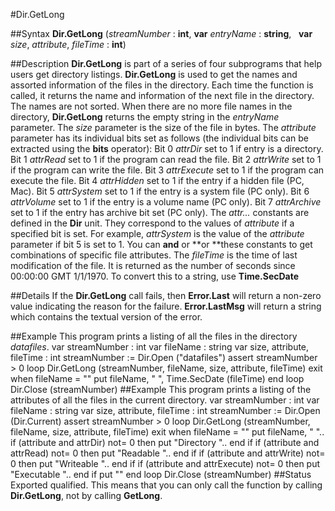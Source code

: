 
#Dir.GetLong

##Syntax
**Dir.GetLong** (*streamNumber* : **int**, **var** *entryName* : **string**,    **var** *size*, *attribute*, *fileTime* : **int**)

##Description
**Dir.GetLong** is part of a series of four subprograms that help users get directory listings. **Dir.GetLong** is used to get the names and assorted information of the files in the directory. Each time the function is called, it returns the name and information of the next file in the directory. The names are not sorted. When there are no more file names in the directory, **Dir.GetLong** returns the empty string in the *entryName* parameter.
The *size* parameter is the size of the file in bytes. The *attribute* parameter has its individual bits set as follows (the individual bits can be extracted using the **bits** operator):
Bit 0  *attrDir*   set to 1 if entry is a directory.
Bit 1  *attrRead*  set to 1 if the program can read the file.
Bit 2  *attrWrite*  set to 1 if the program can write the file.
Bit 3  *attrExecute*  set to 1 if the program can execute the file.
Bit 4  *attrHidden*  set to 1 if the entry if a hidden file (PC, Mac).
Bit 5  *attrSystem*  set to 1 if the entry is a system file (PC only).
Bit 6  *attrVolume*  set to 1 if the entry is a volume name (PC only).
Bit 7  *attrArchive*  set to 1 if the entry has archive bit set (PC only).
The *attr...* constants are defined in the **Dir** unit. They correspond to the values of *attribute* if a specified bit is set.  For example, *attrSystem* is the value of the *attribute* parameter if bit 5 is set to 1. You can **and** or **or **these constants to get combinations of specific file attributes. 
The *fileTime* is the time of last modification of the file. It is returned as the number of seconds since 00:00:00 GMT 1/1/1970. To convert this to a string, use **Time.SecDate**

##Details
If the **Dir.GetLong** call fails, then **Error.Last** will return a non-zero value indicating the reason for the failure. **Error.LastMsg** will return a string which contains the textual version of the error.

##Example
This program prints a listing of all the files in the directory *datafiles*.
        var streamNumber : int
        var fileName : string
        var size, attribute, fileTime : int
        streamNumber := Dir.Open ("datafiles")
        assert streamNumber > 0
        loop
            Dir.GetLong (streamNumber, fileName, size, attribute, fileTime)
            exit when fileName = ""
            put fileName, "  ", Time.SecDate (fileTime)
        end loop
        Dir.Close (streamNumber)
##Example
This program prints a listing of the attributes of all the files in the current directory.
        var streamNumber : int
        var fileName : string
        var size, attribute, fileTime : int
        streamNumber := Dir.Open (Dir.Current)
        assert streamNumber > 0
        loop
            Dir.GetLong (streamNumber, fileName, size, attribute, fileTime)
            exit when fileName = ""
            put fileName, "  "..
            if (attribute and attrDir) not= 0 then
                put "Directory  "..
            end if
            if (attribute and attrRead) not= 0 then
                put "Readable  "..
            end if
            if (attribute and attrWrite) not= 0 then
                put "Writeable  "..
            end if
            if (attribute and attrExecute) not= 0 then
                put "Executable  "..
            end if
            put ""
        end loop
        Dir.Close (streamNumber)
##Status
Exported qualified.
This means that you can only call the function by calling **Dir.GetLong**, not by calling **GetLong**.
